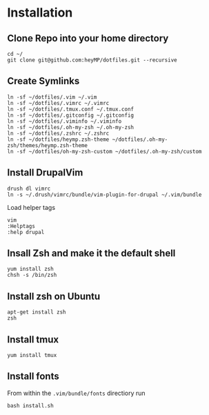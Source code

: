 # Installation

## Clone Repo into your home directory
```
cd ~/
git clone git@github.com:heyMP/dotfiles.git --recursive
```

## Create Symlinks

```
ln -sf ~/dotfiles/.vim ~/.vim
ln -sf ~/dotfiles/.vimrc ~/.vimrc
ln -sf ~/dotfiles/.tmux.conf ~/.tmux.conf
ln -sf ~/dotfiles/.gitconfig ~/.gitconfig
ln -sf ~/dotfiles/.viminfo ~/.viminfo
ln -sf ~/dotfiles/.oh-my-zsh ~/.oh-my-zsh
ln -sf ~/dotfiles/.zshrc ~/.zshrc
ln -sf ~/dotfiles/heymp.zsh-theme ~/dotfiles/.oh-my-zsh/themes/heymp.zsh-theme
ln -sf ~/dotfiles/oh-my-zsh-custom ~/dotfiles/.oh-my-zsh/custom
```

## Install DrupalVim
```
drush dl vimrc
ln -s ~/.drush/vimrc/bundle/vim-plugin-for-drupal ~/.vim/bundle
```

Load helper tags
```
vim
:Helptags
:help drupal
```

## Insall Zsh and make it the default shell
```
yum install zsh
chsh -s /bin/zsh
```

## Install zsh on Ubuntu
```
apt-get install zsh
zsh
```

## Install tmux
```
yum install tmux
```

## Install fonts

From within the `.vim/bundle/fonts` directiory run

```
bash install.sh
```

